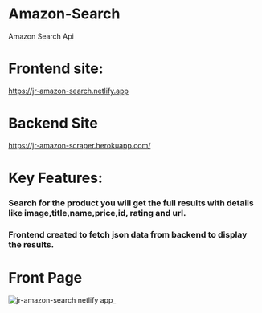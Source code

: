 # Amazon-Search

Amazon Search Api

# Frontend site:

https://jr-amazon-search.netlify.app

# Backend Site

https://jr-amazon-scraper.herokuapp.com/

# Key Features:

###  Search for the product you will get the full results with details like image,title,name,price,id, rating  and url.

###  Frontend created to fetch json data from backend to display the results.

# Front Page

![jr-amazon-search netlify app_](https://user-images.githubusercontent.com/67536039/162637494-f41cbaa0-077a-4036-be80-91ba03938ef2.png)
